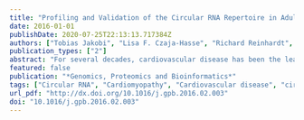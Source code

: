 ```yaml
---
title: "Profiling and Validation of the Circular RNA Repertoire in Adult Murine Hearts"
date: 2016-01-01
publishDate: 2020-07-25T22:13:13.717384Z
authors: ["Tobias Jakobi", "Lisa F. Czaja-Hasse", "Richard Reinhardt", "Christoph Dieterich"]
publication_types: ["2"]
abstract: "For several decades, cardiovascular disease has been the leading cause of death throughout all countries. There is a strong genetic component to many disease subtypes (e.g., cardiomyopathy) and we are just beginning to understand the relevant genetic factors. Several studies have related RNA splicing to cardiovascular disease and circular RNAs (circRNAs) are an emerging player. circRNAs, which originate through back-splicing events from primary transcripts, are resistant to exonucleases and typically not polyadenylated. Initial functional studies show clear phenotypic outcomes for selected circRNAs. We provide, for the first time, a comprehensive catalogue of RNase R-resistant circRNA species for the adult murine heart. This work combines state-of-the-art circle sequencing with our novel DCC software to explore the circRNA landscape of heart tissue. Overall, we identified 575 circRNA species that pass a beta-binomial test for enrichment (false discovery rate of 1%) in the exonuclease-treated sequencing sample. Several circRNAs can be directly attributed to host genes that have been previously described as associated with cardiovascular disease. Further studies of these candidate circRNAs may reveal disease-relevant properties or functions of specific circRNAs."
featured: false
publication: "*Genomics, Proteomics and Bioinformatics*"
tags: ["Circular RNA", "Cardiomyopathy", "Cardiovascular disease", "circSeq", "Computational cardiology"]
url_pdf: "http://dx.doi.org/10.1016/j.gpb.2016.02.003"
doi: "10.1016/j.gpb.2016.02.003"
---
```


